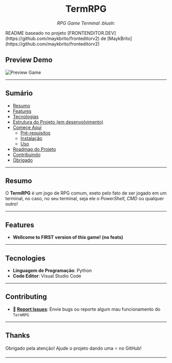<h1 align="center">TermRPG</h1>
<p align="center">
	<em>RPG Game Terminal :blush:</em>
</p>
README baseado no projeto [FRONTENDITOR.DEV](https://github.com/maykbrito/fronteditorv2) de [MaykBrito](https://github.com/maykbrito/fronteditorv2)

## Preview Demo
![Preview Game]()

---

##  Sumário

- [Resumo](#-resumo)
- [Features](#-features)
- [Tecnologias](#-technologies)
- [Estrutura do Projeto (em desenvolvimento)](#-project-structure)
- [Começe Aqui](#-getting-started)
  - [Pré-requisitos](#-prerequisites)
  - [Instalação](#-installation)
  - [Uso](#-usage)
- [Roadmap do Projeto](#-project-roadmap)
- [Contribuindo](#-contributing)
- [Obrigado](#-thanks)

---

## Resumo

O **TermRPG** é um jogo de RPG comum, exeto pelo fato de ser jogado em um terminal, no caso, no seu terminal, seja ele o *PowerShell*, *CMD* ou qualquer outro!

---

##  Features
- **Wellcome to FIRST version of this game! (no feats)**

---

## Tecnologies

- **Linguagem de Programação**: Python
- **Code Editor**: Visual Studio Code

<!-- --- -->

<!-- ##  Project Structure
```sh
└── /
    ├── README.md
    ├── biome.json
    ├── components.json
    ├── index.html
    ├── package.json
    ├── postcss.config.js
    ├── src
    │   ├── App.tsx
    │   ├── assets
    │   ├── components
    │   ├── contexts
    │   ├── hooks
    │   ├── lib
    │   ├── main.tsx
    │   ├── styles
    │   ├── utils
    │   └── vite-env.d.ts
    ├── tailwind.config.js
    ├── tsconfig.json
    ├── tsconfig.node.json
    ├── vercel.json
    ├── vite.config.ts
    └── yarn.lock
``` 

---
##  Começe Aqui

###  Pré-requisitos

Before getting started with fronteditorv2, ensure your runtime environment meets the following requirements:

- **Programming Language:** Python
- **Package Manager:** Npm, Yarn


###  Instalação

**Build from source:**

1. Clone the fronteditorv2 repository:
```sh
❯ git clone https://github.com/maykbrito/fronteditorv2
```

2. Navigate to the project directory:
```sh
❯ cd fronteditorv2
```

3. Install the project dependencies:


**Using `npm`** &nbsp; [<img align="center" src="https://img.shields.io/badge/npm-CB3837.svg?style={badge_style}&logo=npm&logoColor=white" />](https://www.npmjs.com/)

```sh
❯ npm install
```


**Using `yarn`** &nbsp; [<img align="center" src="" />]()

```sh
❯ yarn install
```

###  Usage
Run fronteditorv2 using the following command:
**Using `npm`** &nbsp; [<img align="center" src="https://img.shields.io/badge/npm-CB3837.svg?style={badge_style}&logo=npm&logoColor=white" />](https://www.npmjs.com/)

```sh
❯ npm run dev
```


**Using `yarn`** &nbsp; [<img align="center" src="" />]()

```sh
❯ yarn dev
```

--- -->

---

##  Contributing

- **🐛 [Report Issues](https://github.com/maykbrito/fronteditorv2/issues)**: Envie bugs ou reporte algum mau funcionamento do `TermRPG`

---

##  Thanks

Obrigado pela atenção! Ajude o projeto dando uma :star: no GitHub!

---